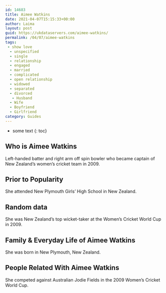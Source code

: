```yaml
---
id: 14683
title: Aimee Watkins
date: 2021-04-07T15:15:33+00:00
author: Laima
layout: post
guid: https://ukdataservers.com/aimee-watkins/
permalink: /04/07/aimee-watkins
tags:
 - show love
  - unspecified
  - single
  - relationship
  - engaged
  - married
  - complicated
  - open relationship
  - widowed
  - separated
  - divorced
   - Husband
  - Wife
  - Boyfriend
  - Girlfriend
category: Guides
---
```


* some text
{: toc}


## Who is Aimee Watkins
                  
                  
                  
Left-handed batter and right arm off spin bowler who became captain of New Zealand&#8217;s women&#8217;s cricket team in 2009.
                  
              
            
              
            
                
                
                
## Prior to Popularity
                  
                  
                  
She attended New Plymouth Girls&#8217; High School in New Zealand.
                  
              
            
              
            
                
                
                
## Random data
                  
                  
                  
She was New Zealand&#8217;s top wicket-taker at the Women&#8217;s Cricket World Cup in 2009.
                  
              
            
              
            
                
                
                
## Family & Everyday Life of Aimee Watkins
                  
                  
                  
She was born in New Plymouth, New Zealand.
                  
              
            
              
            
                
                
                
## People Related With Aimee Watkins
                  
                  
                  
She competed against Australian Jodie Fields in the 2009 Women&#8217;s Cricket World Cup.
                  
              
            
              
            
                
              
            
              
              
            
            
              
            
          
          
          